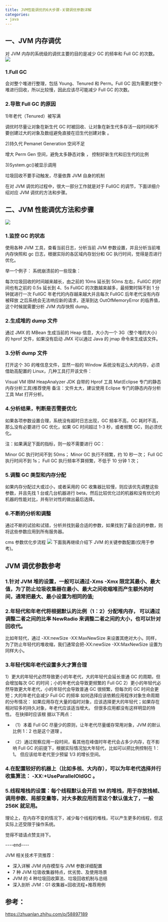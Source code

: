 ```yaml
---
title: JVM性能调优的6大步骤-关键调优参数详解
categories:
- java
---
```



## 一、JVM 内存调优

对 JVM 内存的系统级的调优主要的目的是减少 GC 的频率和 Full GC 的次数。
![](https://pic2.zhimg.com/80/v2-c256a1d88bd0a626a4583778d2c13bc9_720w.jpg)

### 1.Full GC

会对整个堆进行整理，包括 Young、Tenured 和 Perm。Full GC 因为需要对整个堆进行回收，所以比较慢，因此应该尽可能减少 Full GC 的次数。

### 2.导致 Full GC 的原因

1)年老代（Tenured）被写满

调优时尽量让对象在新生代 GC 时被回收、让对象在新生代多存活一段时间和不要创建过大的对象及数组避免直接在旧生代创建对象 。

2)持久代 Pemanet Generation 空间不足

增大 Perm Gen 空间，避免太多静态对象 ， 控制好新生代和旧生代的比例

3)System.gc()被显示调用

垃圾回收不要手动触发，尽量依靠 JVM 自身的机制

在对 JVM 调优的过程中，很大一部分工作就是对于 FullGC 的调节，下面详细介绍对应 JVM 调优的方法和步骤。

## 二、JVM 性能调优方法和步骤

![](https://pic1.zhimg.com/80/v2-5e1966122f124e4034a4c4f281cf7458_720w.jpg)

### 1.监控 GC 的状态

使用各种 JVM 工具，查看当前日志，分析当前 JVM 参数设置，并且分析当前堆内存快照和 gc 日志，根据实际的各区域内存划分和 GC 执行时间，觉得是否进行优化。

举一个例子： 系统崩溃前的一些现象：

每次垃圾回收的时间越来越长，由之前的 10ms 延长到 50ms 左右，FullGC 的时间也有之前的 0.5s 延长到 4、5s FullGC 的次数越来越多，最频繁时隔不到 1 分钟就进行一次 FullGC
年老代的内存越来越大并且每次 FullGC 后年老代没有内存被释放 之后系统会无法响应新的请求，逐渐到达 OutOfMemoryError 的临界值，这个时候就需要分析 JVM 内存快照 dump。

### 2.生成堆的 dump 文件

通过 JMX 的 MBean 生成当前的 Heap 信息，大小为一个 3G（整个堆的大小）的 hprof 文件，如果没有启动 JMX 可以通过 Java 的 jmap 命令来生成该文件。

### 3.分析 dump 文件

打开这个 3G 的堆信息文件，显然一般的 Window 系统没有这么大的内存，必须借助高配置的 Linux，几种工具打开该文件：

Visual VM IBM HeapAnalyzer JDK 自带的 Hprof 工具 Mat(Eclipse 专门的静态内存分析工具)推荐使用 备注：文件太大，建议使用 Eclipse 专门的静态内存分析工具 Mat 打开分析。

### 4.分析结果，判断是否需要优化

如果各项参数设置合理，系统没有超时日志出现，GC 频率不高，GC 耗时不高，那么没有必要进行 GC 优化，如果 GC 时间超过 1-3 秒，或者频繁 GC，则必须优化。

注：如果满足下面的指标，则一般不需要进行 GC：

Minor GC 执行时间不到 50ms； Minor GC 执行不频繁，约 10 秒一次； Full GC 执行时间不到 1s； Full GC 执行频率不算频繁，不低于 10 分钟 1 次；

### 5.调整 GC 类型和内存分配

如果内存分配过大或过小，或者采用的 GC 收集器比较慢，则应该优先调整这些参数，并且先找 1 台或几台机器进行 beta，然后比较优化过的机器和没有优化的机器的性能对比，并有针对性的做出最后选择。

### 6.不断的分析和调整

通过不断的试验和试错，分析并找到最合适的参数，如果找到了最合适的参数，则将这些参数应用到所有服务器。

cms 参数优化步流程
![](https://pic3.zhimg.com/80/v2-1acebd36d4d6777d87e594c1572c11ba_720w.jpg)
下面我再继续介绍下 JVM 的关键参数配置(仅用于参考)。

## JVM 调优参数参考

### 1.针对 JVM 堆的设置，一般可以通过-Xms -Xmx 限定其最小、最大值，为了防止垃圾收集器在最小、最大之间收缩堆而产生额外的时间，通常把最大、最小设置为相同的值;

### 2.年轻代和年老代将根据默认的比例（1：2）分配堆内存， 可以通过调整二者之间的比率 NewRadio 来调整二者之间的大小，也可以针对回收代。

比如年轻代，通过 -XX:newSize -XX:MaxNewSize 来设置其绝对大小。同样，为了防止年轻代的堆收缩，我们通常会把-XX:newSize -XX:MaxNewSize 设置为同样大小。

### 3.年轻代和年老代设置多大才算合理

1）更大的年轻代必然导致更小的年老代，大的年轻代会延长普通 GC 的周期，但会增加每次 GC 的时间；小的年老代会导致更频繁的 Full GC
2）更小的年轻代必然导致更大年老代，小的年轻代会导致普通 GC 很频繁，但每次的 GC 时间会更短；大的年老代会减少 Full GC 的频率 如何选择应该依赖应用程序对象生命周期的分布情况：
如果应用存在大量的临时对象，应该选择更大的年轻代；如果存在相对较多的持久对象，年老代应该适当增大。 但很多应用都没有这样明显的特性。 在抉择时应该根 据以下两点：

- （1）本着 Full GC 尽量少的原则，让年老代尽量缓存常用对象，JVM 的默认比例 1：2 也是这个道理 。

- （2）通过观察应用一段时间，看其他在峰值时年老代会占多少内存，在不影响 Full GC 的前提下，根据实际情况加大年轻代，比如可以把比例控制在 1：1。 但应该给年老代至少预留 1/3 的增长空间。

### 4.在配置较好的机器上（比如多核、大内存），可以为年老代选择并行收集算法： -XX:+UseParallelOldGC 。

### 5.线程堆栈的设置：每个线程默认会开启 1M 的堆栈，用于存放栈帧、调用参数、局部变量等，对大多数应用而言这个默认值太了，一般 256K 就足用。

理论上，在内存不变的情况下，减少每个线程的堆栈，可以产生更多的线程，但这实际上还受限于操作系统。

觉得不错请点赞支持下。

----end----

JVM 相关技术干货推荐：

- 深入详解 JVM 内存模型与 JVM 参数详细配置
- 7 种 JVM 垃圾收集器特点，优劣势、及使用场景
- JVM 的 4 种垃圾回收算法、垃圾回收机制与总结
- 深入剖析 JVM：G1 收集器+回收流程+推荐用例

## 参考：

https://zhuanlan.zhihu.com/p/58897189
